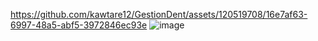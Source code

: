 

https://github.com/kawtare12/GestionDent/assets/120519708/16e7af63-6997-48a5-abf5-3972846ec93e
![image](https://github.com/kawtare12/GestionDent/assets/120519708/4b1daf3b-e732-43dc-b4ee-1a4ab584be01)


